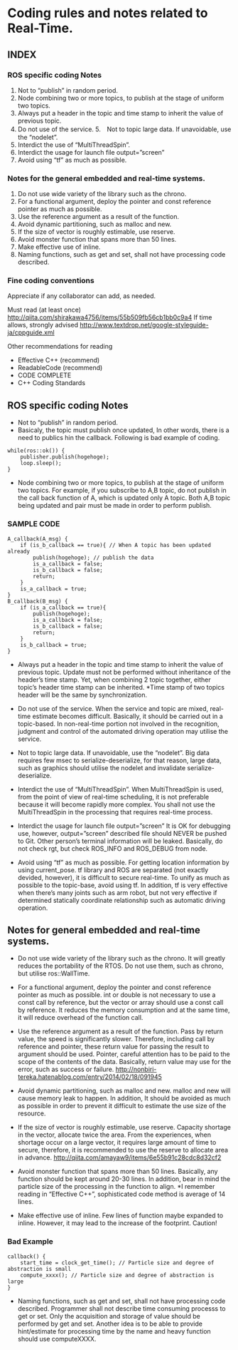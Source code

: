 # Coding rules and notes related to Real-Time. 

## INDEX

### ROS specific coding Notes
1. Not to “publish” in random period.
2. Node combining two or more topics, to publish at the stage of uniform two topics. 
3. Always put a header in the topic and time stamp to inherit the value of previous topic. 
4. Do not use of the service. 
5.　Not to topic large data. If unavoidable, use the “nodelet”. 
6. Interdict the use of “MultiThreadSpin”.
7. Interdict the usage for launch file output=”screen” 
8. Avoid using “tf” as much as possible.

### Notes for the general embedded and real-time systems.
1.  Do not use wide variety of the library such as the chrono.
2.  For a functional argument, deploy the pointer and const reference pointer as much as possible. 
3.  Use the reference argument as a result of the function.
4.  Avoid dynamic partitioning, such as malloc and new. 
5.  If the size of vector is roughly estimable, use reserve. 
6.  Avoid monster function that spans more than 50 lines. 
7.  Make effective use of inline.
8.  Naming functions, such as get and set, shall not have processing code described.

### Fine coding conventions
Appreciate if any collaborator can add, as needed.

Must read (at least once) http://qiita.com/shirakawa4756/items/55b509fb56cb1bb0c9a4
If time allows, strongly advised http://www.textdrop.net/google-styleguide-ja/cppguide.xml

Other recommendations for reading 
* Effective C++ (recommend)
* ReadableCode (recommend)
* CODE COMPLETE
* C++ Coding Standards
 
## ROS specific coding Notes

-  Not to “publish” in random period.
-  Basicaly, the topic must publish once updated, In other words, there is a need to publics hin the callback.
Following is bad example of coding.
```
while(ros::ok()) {
    publisher.publish(hogehoge);
    loop.sleep();
}
```
- Node combining two or more topics, to publish at the stage of uniform two topics.
For example, if you subscribe to A,B topic, do not publish in the call back function of A, which is updated only A topic.  Both A,B topic being updated and pair must be made in order to perform publish.   

### SAMPLE CODE 
```
A_callback(A_msg) {
    if (is_b_callback == true){ // When A topic has been updated already 
        publish(hogehoge); // publish the data
        is_a_callback = false;
        is_b_callback = false;
        return;
    }
    is_a_callback = true;
}
B_callback(B_msg) {
    if (is_a_callback == true){
        publish(hogehoge);
        is_a_callback = false;
        is_b_callback = false;
        return;
    }
    is_b_callback = true;
}
```

- Always put a header in the topic and time stamp to inherit the value of previous topic.  Update must not be performed without inheritance of the header’s time stamp. Yet, when combining 2 topic together, either topic’s header time stamp can be inherited. 
*Time stamp of two topics header will be the same by synchronization.
 
-  Do not use of the service.  When the service and topic are mixed, real-time estimate becomes difficult.  Basically, it should be carried out in a topic-based.  In non-real-time portion not involved in the recognition, judgment and control of the automated driving operation may utilise the service. 

- Not to topic large data. If unavoidable, use the “nodelet”.  Big data requires few msec to serialize-deserialize, for that reason, large data, such as graphics should utilise the nodelet and invalidate serialize-deserialize. 

- Interdict the use of “MultiThreadSpin”.  When MultiThreadSpin is used, from the point of view of real-time scheduling, it is not preferable because it will become rapidly more complex. You shall not use the MultiThreadSpin in the processing that requires real-time process.

- Interdict the usage for launch file output=”screen”  It is OK for debugging use, however, output=”screen” described file should NEVER be pushed to Git. Other person’s terminal information will be leaked. Basically, do not check rgt, but check  ROS_INFO and ROS_DEBUG from node. 

- Avoid using “tf” as much as possible. For getting location information by using current_pose.  tf library and ROS are separated (not exactly devided, however), it is difficult to secure real-time.  To unify as much as possible to the topic-base, avoid using tf. In addition, tf is very effective when there’s many joints such as arm robot, but not very effective if determined statically coordinate relationship such as automatic driving operation.  

## Notes for general embedded and real-time systems.
-  Do not use wide variety of the library such as the chrono. It will greatly reduces the portability of the RTOS. Do not use them, such as chrono, but utilise ros::WallTime.

-  For a functional argument, deploy the pointer and const reference pointer as much as possible.  int or double is not necessary to use a const call by reference, but the vector or array should use a const call by reference. It reduces the memory consumption and at the same time, it will reduce overhead of the function call.

-  Use the reference argument as a result of the function.  Pass by return value, the speed is significantly slower.  Therefore, including call by reference and pointer, these return value for passing the result to argument should be used.  Pointer, careful attention has to be paid to the scope of the contents of the data.  Basically, return value may use for the error, such as success or failure.
http://nonbiri-tereka.hatenablog.com/entry/2014/02/18/091945

-  Avoid dynamic partitioning, such as malloc and new. malloc and new will cause memory leak to happen.  In addition, It should be avoided as much as possible in order to prevent it difficult to estimate the use size of the resource.

-  If the size of vector is roughly estimable, use reserve. Capacity shortage in the vector, allocate twice the area.  From the experiences, when shortage occur on a large vector, it requires large amount of time to secure, therefore, it is recommended to use the reserve to allocate area in advance.
http://qiita.com/amayaw9/items/6e55b91c28cdc8d32cf2

-  Avoid monster function that spans more than 50 lines. Basically, any function should be kept around 20-30 lines. In addition, bear in mind the particle size of the processing in the function to align.
*I remember reading in “Effective C++”, sophisticated code method is average of 14 lines.
 
-  Make effective use of inline. Few lines of function maybe expanded to inline.  However, it may lead to the increase of the footprint. Caution!

### Bad Example
```
callback() {
    start_time = clock_get_time(); // Particle size and degree of abstraction is small 
    compute_xxxx(); // Particle size and degree of abstraction is large
}
```
-  Naming functions, such as get and set, shall not have processing code described.
Programmer shall not describe time consuming processs to get or set.  Only the acquisition and storage of value should be performed by get and set. Another idea is to be able to provide hint/estimate for processing time by the name and heavy function should use computeXXXX. 
